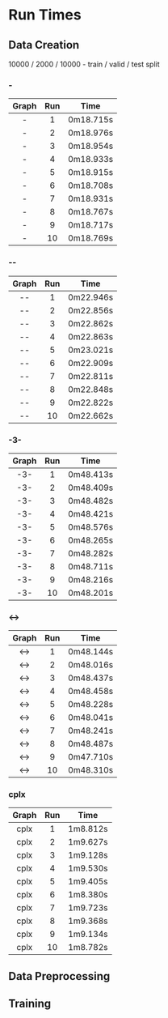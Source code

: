 # Run Times


## Data Creation

10000 / 2000 / 10000 - train / valid / test split

### -

| Graph | Run |   Time    |
|:-----:|:---:|:---------:|
|   -   |  1  | 0m18.715s |
|   -   |  2  | 0m18.976s |
|   -   |  3  | 0m18.954s |
|   -   |  4  | 0m18.933s |
|   -   |  5  | 0m18.915s |
|   -   |  6  | 0m18.708s |
|   -   |  7  | 0m18.931s |
|   -   |  8  | 0m18.767s |
|   -   |  9  | 0m18.717s |
|   -   | 10  | 0m18.769s |

### --

| Graph | Run |   Time    |
|:-----:|:---:|:---------:|
|  --   |  1  | 0m22.946s |
|  --   |  2  | 0m22.856s |
|  --   |  3  | 0m22.862s |
|  --   |  4  | 0m22.863s |
|  --   |  5  | 0m23.021s |
|  --   |  6  | 0m22.909s |
|  --   |  7  | 0m22.811s |
|  --   |  8  | 0m22.848s |
|  --   |  9  | 0m22.822s |
|  --   | 10  | 0m22.662s |

### -3-

| Graph | Run |   Time    |
|:-----:|:---:|:---------:|
|  -3-  |  1  | 0m48.413s |
|  -3-  |  2  | 0m48.409s |
|  -3-  |  3  | 0m48.482s |
|  -3-  |  4  | 0m48.421s |
|  -3-  |  5  | 0m48.576s |
|  -3-  |  6  | 0m48.265s |
|  -3-  |  7  | 0m48.282s |
|  -3-  |  8  | 0m48.711s |
|  -3-  |  9  | 0m48.216s |
|  -3-  | 10  | 0m48.201s |

### <->

| Graph | Run |   Time    |
|:-----:|:---:|:---------:|
|  <->  |  1  | 0m48.144s |
|  <->  |  2  | 0m48.016s |
|  <->  |  3  | 0m48.437s |
|  <->  |  4  | 0m48.458s |
|  <->  |  5  | 0m48.228s |
|  <->  |  6  | 0m48.041s |
|  <->  |  7  | 0m48.241s |
|  <->  |  8  | 0m48.487s |
|  <->  |  9  | 0m47.710s |
|  <->  | 10  | 0m48.310s |

### cplx

| Graph | Run |   Time   |
|:-----:|:---:|:--------:|
| cplx  |  1  | 1m8.812s |
| cplx  |  2  | 1m9.627s |
| cplx  |  3  | 1m9.128s |
| cplx  |  4  | 1m9.530s |
| cplx  |  5  | 1m9.405s |
| cplx  |  6  | 1m8.380s |
| cplx  |  7  | 1m9.723s |
| cplx  |  8  | 1m9.368s |
| cplx  |  9  | 1m9.134s |
| cplx  | 10  | 1m8.782s |


## Data Preprocessing


## Training